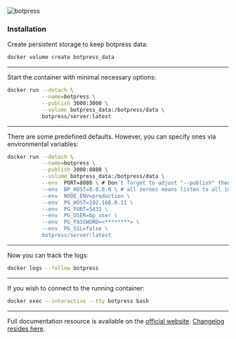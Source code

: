 ![botpress](https://botpress.io/blog/content/images/2017/06/xnobg_primary_black.png.pagespeed.ic.siY4jfFl48.png)

### Installation

Create persistent storage to keep botpress data:

```bash
docker volume create botpress_data
```

---

Start the container with minimal necessary options:

```bash
docker run --detach \
           --name=botpress \
           --publish 3000:3000 \
           --volume botpress_data:/botpress/data \
           botpress/server:latest
```

---

There are some predefined defaults. However, you can specify ones via environmental variables:

```bash
docker run --detach \
           --name=botpress \
           --publish 3000:8080 \
           --volume botpress_data:/botpress/data \
           --env  PORT=8080 \ # Don't forget to adjust "--publish" then
           --env  BP_HOST=0.0.0.0 \ # all zeroes means listen to all interfaces
           --env  NODE_ENV=production \
           --env  PG_HOST=192.168.0.11 \
           --env  PG_PORT=5432 \
           --env  PG_USER=bp_user \
           --env  PG_PASSWORD=<********> \
           --env  PG_SSL=false \
           botpress/server:latest
```

---

Now you can track the logs:

```bash
docker logs --follow botpress
```

---

If you wish to connect to the running container:

```bash
docker exec --interactive --tty botpress bash
```

---

Full documentation resource is available on the [official website](https://botpress.io/docs/).
[Changelog resides here](https://github.com/botpress/botpress/blob/master/CHANGELOG.md).
